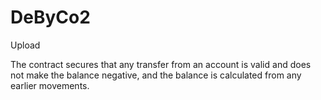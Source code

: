 # DeByCo2
Upload

The contract secures that any transfer from an account is valid and does not make the balance negative, and the balance is calculated from any earlier movements.
